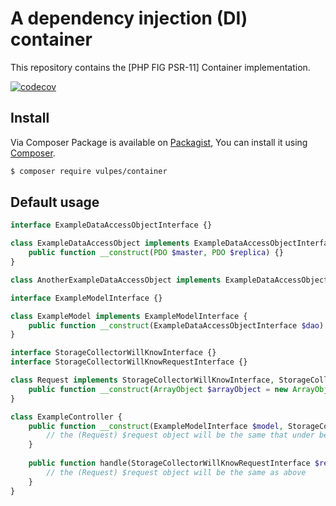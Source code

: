 # A dependency injection (DI) container

This repository contains the [PHP FIG PSR-11] Container implementation.

[![codecov](https://codecov.io/gh/ahtreuw/container/branch/main/graph/badge.svg)](https://codecov.io/gh/ahtreuw/container)

## Install

Via Composer Package is available on [Packagist], You can install it using [Composer].

``` bash
$ composer require vulpes/container
```

## Default usage

```php
interface ExampleDataAccessObjectInterface {}

class ExampleDataAccessObject implements ExampleDataAccessObjectInterface {
    public function __construct(PDO $master, PDO $replica) {}
}

class AnotherExampleDataAccessObject implements ExampleDataAccessObjectInterface {}

interface ExampleModelInterface {}

class ExampleModel implements ExampleModelInterface { 
    public function __construct(ExampleDataAccessObjectInterface $dao) {}
}

interface StorageCollectorWillKnowInterface {}
interface StorageCollectorWillKnowRequestInterface {}

class Request implements StorageCollectorWillKnowInterface, StorageCollectorWillKnowRequestInterface {
    public function __construct(ArrayObject $arrayObject = new ArrayObject) {}
}

class ExampleController {
    public function __construct(ExampleModelInterface $model, StorageCollectorWillKnowInterface $request) {
        // the (Request) $request object will be the same that under below
    }
    
    public function handle(StorageCollectorWillKnowRequestInterface $request, int $id, string $userName) {
        // the (Request) $request object will be the same as above
    }
}
```
[PHP FIG PSR-20]: https://www.php-fig.org/psr/psr-11/
[Packagist]: http://packagist.org/packages/vulpes/container
[Composer]: http://getcomposer.org
